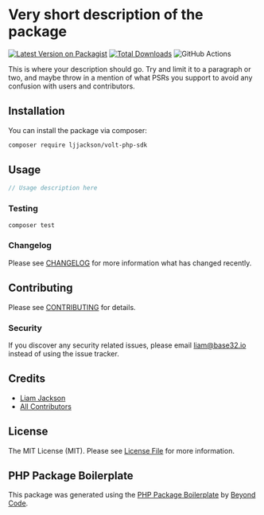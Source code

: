 # Very short description of the package

[![Latest Version on Packagist](https://img.shields.io/packagist/v/ljjackson/volt-php-sdk.svg?style=flat-square)](https://packagist.org/packages/ljjackson/volt-php-sdk)
[![Total Downloads](https://img.shields.io/packagist/dt/ljjackson/volt-php-sdk.svg?style=flat-square)](https://packagist.org/packages/ljjackson/volt-php-sdk)
![GitHub Actions](https://github.com/ljjackson/volt-php-sdk/actions/workflows/main.yml/badge.svg)

This is where your description should go. Try and limit it to a paragraph or two, and maybe throw in a mention of what PSRs you support to avoid any confusion with users and contributors.

## Installation

You can install the package via composer:

```bash
composer require ljjackson/volt-php-sdk
```

## Usage

```php
// Usage description here
```

### Testing

```bash
composer test
```

### Changelog

Please see [CHANGELOG](CHANGELOG.md) for more information what has changed recently.

## Contributing

Please see [CONTRIBUTING](CONTRIBUTING.md) for details.

### Security

If you discover any security related issues, please email liam@base32.io instead of using the issue tracker.

## Credits

-   [Liam Jackson](https://github.com/ljjackson)
-   [All Contributors](../../contributors)

## License

The MIT License (MIT). Please see [License File](LICENSE.md) for more information.

## PHP Package Boilerplate

This package was generated using the [PHP Package Boilerplate](https://laravelpackageboilerplate.com) by [Beyond Code](http://beyondco.de/).
